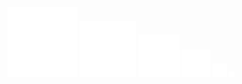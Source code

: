 <div >
     <img src="./img/custom.svg" width="25%">
     <img src="./img/custom.svg" width="20%">
     <img src="./img/custom.svg" width="15%">
     <img src="./img/custom.svg" width="10%">
     <img src="./img/custom.svg" width="5%">
     <img src="./img/custom.svg" width="2%">
</div>
